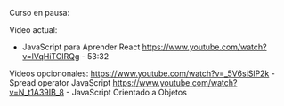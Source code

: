 Curso en pausa: 


Video actual:
- JavaScript para Aprender React
https://www.youtube.com/watch?v=lVqHiTCIRQg - 53:32

Videos opciononales:
https://www.youtube.com/watch?v=_5V6siSlP2k - Spread operator JavaScript
https://www.youtube.com/watch?v=N_t1A39IB_8 - JavaScript Orientado a Objetos
